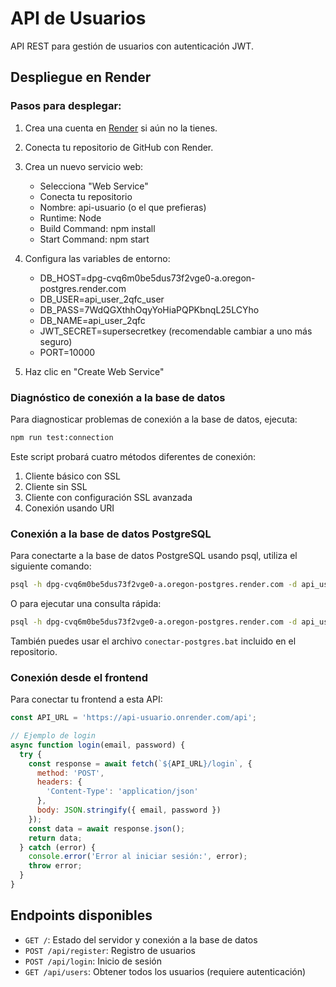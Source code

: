 # API de Usuarios

API REST para gestión de usuarios con autenticación JWT.

## Despliegue en Render

### Pasos para desplegar:

1. Crea una cuenta en [Render](https://render.com/) si aún no la tienes.

2. Conecta tu repositorio de GitHub con Render.

3. Crea un nuevo servicio web:
   - Selecciona "Web Service"
   - Conecta tu repositorio
   - Nombre: api-usuario (o el que prefieras)
   - Runtime: Node
   - Build Command: npm install
   - Start Command: npm start

4. Configura las variables de entorno:
   - DB_HOST=dpg-cvq6m0be5dus73f2vge0-a.oregon-postgres.render.com
   - DB_USER=api_user_2qfc_user
   - DB_PASS=7WdQGXthhOqyYoHiaPQPKbnqL25LCYho
   - DB_NAME=api_user_2qfc
   - JWT_SECRET=supersecretkey (recomendable cambiar a uno más seguro)
   - PORT=10000

5. Haz clic en "Create Web Service"

### Diagnóstico de conexión a la base de datos

Para diagnosticar problemas de conexión a la base de datos, ejecuta:

```bash
npm run test:connection
```

Este script probará cuatro métodos diferentes de conexión:
1. Cliente básico con SSL
2. Cliente sin SSL
3. Cliente con configuración SSL avanzada
4. Conexión usando URI

### Conexión a la base de datos PostgreSQL

Para conectarte a la base de datos PostgreSQL usando psql, utiliza el siguiente comando:

```bash
psql -h dpg-cvq6m0be5dus73f2vge0-a.oregon-postgres.render.com -d api_user_2qfc -U api_user_2qfc_user -p 5432
```

O para ejecutar una consulta rápida:

```bash
psql -h dpg-cvq6m0be5dus73f2vge0-a.oregon-postgres.render.com -d api_user_2qfc -U api_user_2qfc_user -p 5432 -c "SELECT NOW();"
```

También puedes usar el archivo `conectar-postgres.bat` incluido en el repositorio.

### Conexión desde el frontend

Para conectar tu frontend a esta API:

```javascript
const API_URL = 'https://api-usuario.onrender.com/api';

// Ejemplo de login
async function login(email, password) {
  try {
    const response = await fetch(`${API_URL}/login`, {
      method: 'POST',
      headers: {
        'Content-Type': 'application/json'
      },
      body: JSON.stringify({ email, password })
    });
    const data = await response.json();
    return data;
  } catch (error) {
    console.error('Error al iniciar sesión:', error);
    throw error;
  }
}
```

## Endpoints disponibles

- `GET /`: Estado del servidor y conexión a la base de datos
- `POST /api/register`: Registro de usuarios
- `POST /api/login`: Inicio de sesión
- `GET /api/users`: Obtener todos los usuarios (requiere autenticación)
